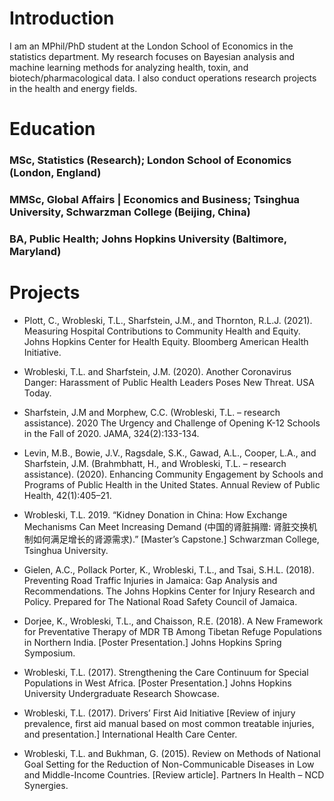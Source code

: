 # Introduction

I am an MPhil/PhD student at the London School of Economics in the statistics department. My research focuses on Bayesian analysis and machine learning methods for analyzing health, toxin, and biotech/pharmacological data. I also conduct operations research projects in the health and energy fields.

# Education

### **MSc, Statistics (Research)**; London School of Economics (London, England)
### **MMSc, Global Affairs | Economics and Business**; Tsinghua University, Schwarzman College (Beijing, China)
### **BA, Public Health**; Johns Hopkins University (Baltimore, Maryland)

# Projects
* Plott, C., Wrobleski, T.L., Sharfstein, J.M., and Thornton, R.L.J. (2021). Measuring Hospital Contributions to Community Health and Equity. Johns Hopkins Center for Health Equity. Bloomberg American Health Initiative.

* Wrobleski, T.L. and Sharfstein, J.M. (2020). Another Coronavirus Danger: Harassment of Public Health Leaders Poses New Threat. USA Today.

* Sharfstein, J.M and Morphew, C.C. (Wrobleski, T.L. – research assistance). 2020 The Urgency and Challenge of Opening K-12 Schools in the Fall of 2020. JAMA, 324(2):133-134.

* Levin, M.B., Bowie, J.V., Ragsdale, S.K., Gawad, A.L., Cooper, L.A., and Sharfstein, J.M. (Brahmbhatt, H., and Wrobleski, T.L. – research assistance). (2020). Enhancing Community Engagement by Schools and Programs of Public Health in the United States. Annual Review of Public Health, 42(1):405–21.

* Wrobleski, T.L. 2019. “Kidney Donation in China: How Exchange Mechanisms Can Meet Increasing Demand (中国的肾脏捐赠: 肾脏交换机制如何满足增长的肾源需求).” [Master’s Capstone.] Schwarzman College, Tsinghua University. 

* Gielen, A.C., Pollack Porter, K., Wrobleski, T.L., and Tsai, S.H.L. (2018). Preventing Road Traffic Injuries in Jamaica: Gap Analysis and Recommendations. The Johns Hopkins Center for Injury Research and Policy. Prepared for The National Road Safety Council of Jamaica.

* Dorjee, K., Wrobleski, T.L., and Chaisson, R.E. (2018). A New Framework for Preventative Therapy of MDR TB Among Tibetan Refuge Populations in Northern India. [Poster Presentation.] Johns Hopkins Spring Symposium.

* Wrobleski, T.L. (2017). Strengthening the Care Continuum for Special Populations in West Africa. [Poster Presentation.] Johns Hopkins University Undergraduate Research Showcase.

* Wrobleski, T.L. (2017). Drivers’ First Aid Initiative [Review of injury prevalence, first aid manual based on most common treatable injuries, and presentation.] International Health Care Center.

* Wrobleski, T.L. and Bukhman, G. (2015). Review on Methods of National Goal Setting for the Reduction of Non-Communicable Diseases in Low and Middle-Income Countries. [Review article]. Partners In Health – NCD Synergies.
